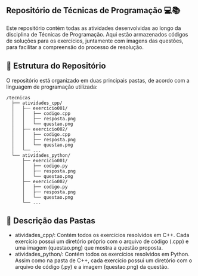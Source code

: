 ## Repositório de Técnicas de Programação 💻📚

Este repositório contém todas as atividades desenvolvidas ao longo da disciplina de Técnicas de Programação. Aqui estão armazenados códigos de soluções para os exercícios, juntamente com imagens das questões, para facilitar a compreensão do processo de resolução.

## 📂 Estrutura do Repositório

O repositório está organizado em duas principais pastas, de acordo com a linguagem de programação utilizada:

```
/tecnicas
  ├── atividades_cpp/
  │   ├── exercicio001/
  │   │   ├── codigo.cpp
  │   │   ├── resposta.png
  │   │   └── questao.png
  │   ├── exercicio002/
  │   │   ├── codigo.cpp
  │   │   ├── resposta.png
  │   │   └── questao.png
  │   └── ...
  └── atividades_python/
      ├── exercicio001/
      │   ├── codigo.py
      │   ├── resposta.png
      │   └── questao.png
      ├── exercicio002/
      │   ├── codigo.py
      │   ├── resposta.png
      │   └── questao.png
      └── ...

```

## 📝 Descrição das Pastas

<ul>
    <li>atividades_cpp/: Contém todos os exercícios resolvidos em C++. Cada exercício possui um diretório próprio com o arquivo de código (.cpp) e uma imagem (questao.png) que mostra a questão proposta.
    <li>atividades_python/: Contém todos os exercícios resolvidos em Python. Assim como na pasta de C++, cada exercício possui um diretório com o arquivo de código (.py) e a imagem (questao.png) da questão.
</ul>
